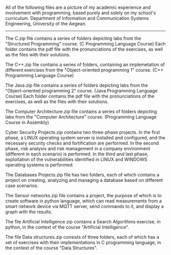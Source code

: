 All of the following files are a picture of my academic experience and involvement with programming, based purely and solely on my school's curriculum. 
Department of Information and Communication Systems Engineering, University of the Aegean.

----------------------------------------------------------------------------------------------------------------------------------------------------------------------------

  The C.zip file contains a series of folders depicting labs from the "Structured Programming" course. (C Programming Language Course)
Each folder contains the pdf file with the pronunciations of the exercises, as well as the files with their solutions.

  The C++.zip file contains a series of folders, containing an implemetation of different exercises from the "Object-oriented programming 1" course. 
(C++ Programming Language Course)

  The Java.zip file contains a series of folders depicting labs from the "Object-oriented programming 2" course. (Java Programming Language Course)
Each folder contains the pdf file with the pronunciations of the exercises, as well as the files with their solutions.

  The Computer Architecture.zip file contains a series of folders depicting labs from the "Computer Architecture" course. (Programming Language Course in Assembly)

  Cyber Security Projects.zip contains two three-phase projects. 
In the first phase, a LINUX operating system server is installed and configured, and the necessary security checks and fortification are performed.
In the second phase, risk analysis and risk management in a company environment (different in each scenario) is performed.
In the third and last phase, exploitation of the vulnerabilities identified in LINUX and WINDOWS operating systems is performed.

  The Databases Projects.zip file has two folders, each of which contains a project on creating, analyzing and managing a database based on different case scenarios.

  The Sensor networks.zip file contains a project, the purpose of which is to create software in python language, which can read measurements from a smart network device via MQTT server, send commands to it, and display a graph with the results.

  The file Artificial Intelligence.zip contains a Search Algorithms exercise, in python, in the context of the course "Artificial Intelligence".

  The file Data structures.zip consists of three folders, each of which has a set of exercises with their implementations in C programming language, in the context of the course "Data Structures".

